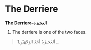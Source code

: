 The Derriere
============

**The Derriere-العجيزة**

1. The derriere is one of the two faces.

> 1ـ اَلعَجيزَةُ أحَدُ الوَجْهَيْنِ.


